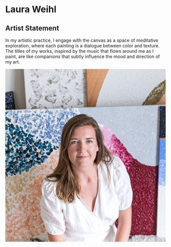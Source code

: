 # Laura Weihl

## Artist Statement

In my artistic practice, I engage with the canvas as a space of
meditative exploration, where each painting is a dialogue between 
color and texture. The titles of my works, inspired by the music
that flows around me as I paint, are like companions that 
subtly influence the mood and direction of my art.

![Profile](https://raw.githubusercontent.com/lw112/artist/main/files/laura-paintings-291.jpg "Laura Weihl")
